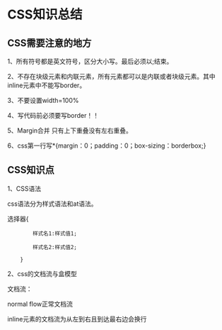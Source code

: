 # CSS知识总结

## CSS需要注意的地方

1、所有符号都是英文符号，区分大小写。最后必须以;结束。

2、不存在块级元素和内联元素，所有元素都可以是内联或者块级元素。其中inline元素中不能写border。

3、不要设置width=100%

4、写代码前必须要写border！！

5、Margin合并 只有上下重叠没有左右重叠。

6、css第一行写*{margin：0；padding：0；box-sizing：borderbox;}

## CSS知识点

1、CSS语法

css语法分为样式语法和at语法。

选择器{

            样式名1:样式值1;

            样式名2:样式值2;

        }

2、css的文档流与盒模型

文档流：

normal flow正常文档流

inline元素的文档流为从左到右且到达最右边会换行



